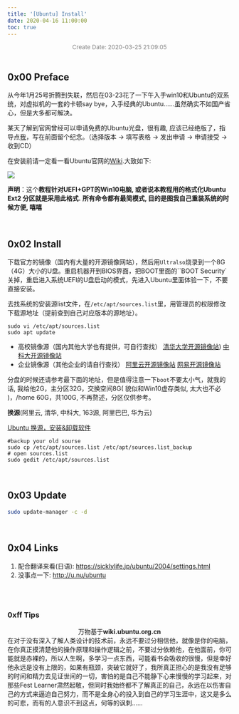 ```yaml
---
title: '[Ubuntu] Install'
date: 2020-04-16 11:00:00
toc: true
---
```


<center><font color=grey size=2>Create Date: 2020-03-25 21:09:05</font></center>
<br>

## 0x00 Preface

从今年1月25号折腾到失联，然后在03-23花了一下午入手win10和Ubuntu的双系统，对虚拟机的一套的卡顿say bye，入手经典的Ubuntu……虽然确实不如国产省心，但是大多都可解决。<br>

某天了解到官网曾经可以申请免费的Ubuntu光盘，很有趣, 应该已经绝版了，指导点[我](https://wiki.ubuntu.org.cn/%E7%94%B3%E8%AF%B7Ubuntu%E5%85%8D%E8%B4%B9%E5%85%89%E7%9B%98%E7%9A%84%E5%85%A8%E7%A8%8B%E6%8C%87%E5%AF%BC)，写在前面留个纪念。（选择版本 -> 填写表格 -> 发出申请 -> 申请接受 -> 收到CD）

在安装前请一定看一看Ubuntu官网的[Wiki](https://wiki.ubuntu.org.cn/%E5%AE%89%E8%A3%85_Linux_%E5%BA%94%E7%9F%A5%E7%9A%84%E5%8D%81%E4%BB%B6%E4%BA%8B).大致如下: 

![](/img/linux/Ubuntu.png)

**声明**：这个**教程针对UEFI+GPT的Win10电脑, 或者说本教程用的格式化Ubuntu Ext2 分区就是采用此格式.** **所有命令都有最简模式, 目的是图我自己重装系统的时候方便, 嘻嘻**

<br>

## 0x02 Install

下载官方的镜像（国内有大量的开源镜像网站），然后用`Ultralso`烧录到一个8G（4G）大小的U盘。重启机器开到BIOS界面，把BOOT里面的``BOOT Security`关掉，重启进入系统UEFI的U盘启动的模式，先进入Ubuntu里面体验一下，不要直接安装。


去找系统的安装源list文件，在`/etc/apt/sources.list`里，用管理员的权限修改下载源地址（提前查到自己对应版本的源地址）。

```shell
sudo vi /etc/apt/sources.list
sudo apt update
```

- 高校镜像源（国内其他大学也有提供，可自行查找） 
  [清华大学开源镜像站](https://mirrors.tuna.tsinghua.edu.cn/help/ubuntu/)) 
  [中科大开源镜像站](https://mirrors.ustc.edu.cn/repogen/)
- 企业镜像源（其他企业的请自行查找） 
  [阿里云开源镜像站](http://mirrors.aliyun.com/help/ubuntu) 
  [网易开源镜像站](http://mirrors.163.com/.help/ubuntu.htmll)

分盘的时候还请参考最下面的地址，但是值得注意一下`boot`不要太小气，就我的话, 我给他2G，主分区32G，交换空间8G( 貌似和Win10虚存类似, 太大也不必 )，/home 60G，共100G, 不再赘述，分区仅供参考。


**换源**(阿里云, 清华, 中科大, 163源, 阿里巴巴, 华为云)

[Ubuntu 换源，安装&卸载软件](https://zhuanlan.zhihu.com/p/27187622)

```
#backup your old sourse 
sudo cp /etc/apt/sources.list /etc/apt/sources.list_backup
# open sources.list 
sudo gedit /etc/apt/sources.list
```
<br>

## 0x03 Update

```bash
sudo update-manager -c -d
```
<br>

## 0x04 Links

1. 配合翻译来看(日语): https://sicklylife.jp/ubuntu/2004/settings.html
2. 没事点一下: http://u.nu/ubuntu
  

<br><br>


### 0xff Tips

<center>万物基于<b>wiki.ubuntu.org.cn</b></center>
在对于没有深入了解人类设计的技术前，永远不要过分相信他，就像是你的电脑，在你真正摸清楚他的操作原理和操作逻辑之前，不要过分依赖他，在他面前，你可能就是赤裸的，所以人生啊，多学习一点东西，可能看书会吸收的很慢，但是幸好他永远是没有上限的，如果有瓶颈，突破它就好了，我所真正担心的是我没有足够的时间和精力去见证世间的一切，害怕的是自己不能静下心来慢慢的学习起来，对那些Fest Learner肃然起敬，但同时我始终都不了解真正的自己，永远在以伤害自己的方式来逼迫自己努力，而不是全身心的投入到自己的学习生涯中，这又是多么的可悲，而有的人意识不到这点，何等的讽刺……
